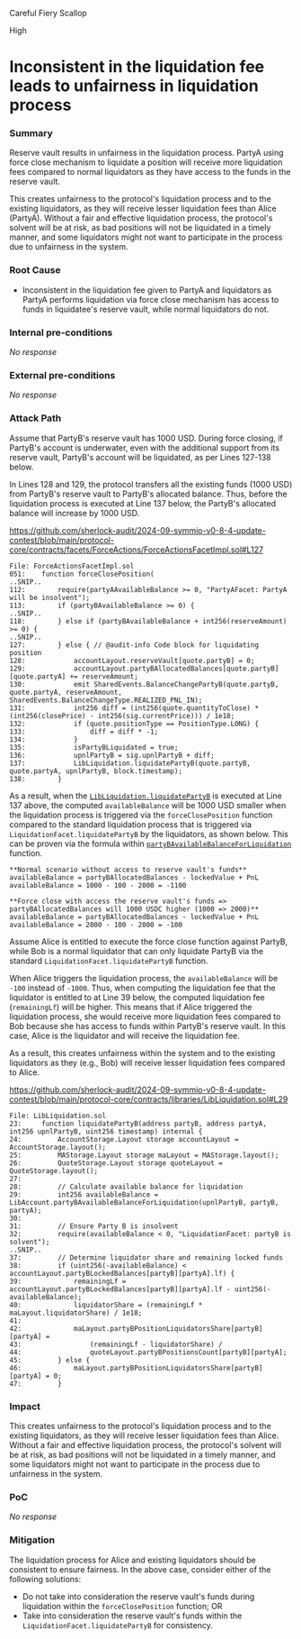 Careful Fiery Scallop

High

# Inconsistent in the liquidation fee leads to unfairness in liquidation process

### Summary

Reserve vault results in unfairness in the liquidation process. PartyA using force close mechanism to liquidate a position will receive more liquidation fees compared to normal liquidators as they have access to the funds in the reserve vault.

This creates unfairness to the protocol's liquidation process and to the existing liquidators, as they will receive lesser liquidation fees than Alice (PartyA). Without a fair and effective liquidation process, the protocol's solvent will be at risk, as bad positions will not be liquidated in a timely manner, and some liquidators might not want to participate in the process due to unfairness in the system.

### Root Cause

- Inconsistent in the liquidation fee given to PartyA and liquidators as PartyA performs liquidation via force close mechanism has access to funds in liquidatee's reserve vault, while normal liquidators do not.

### Internal pre-conditions

_No response_

### External pre-conditions

_No response_

### Attack Path

Assume that PartyB's reserve vault has 1000 USD. During force closing, if PartyB's account is underwater, even with the additional support from its reserve vault, PartyB's account will be liquidated, as per Lines 127-138 below.

In Lines 128 and 129, the protocol transfers all the existing funds (1000 USD) from PartyB's reserve vault to PartyB's allocated balance. Thus, before the liquidation process is executed at Line 137 below, the PartyB's allocated balance will increase by 1000 USD. 

https://github.com/sherlock-audit/2024-09-symmio-v0-8-4-update-contest/blob/main/protocol-core/contracts/facets/ForceActions/ForceActionsFacetImpl.sol#L127

```solidity
File: ForceActionsFacetImpl.sol
051: 	function forceClosePosition(
..SNIP..
112: 		require(partyAAvailableBalance >= 0, "PartyAFacet: PartyA will be insolvent");
113: 		if (partyBAvailableBalance >= 0) {
..SNIP..
118: 		} else if (partyBAvailableBalance + int256(reserveAmount) >= 0) {
..SNIP..
127: 		} else { // @audit-info Code block for liquidating position
128: 			accountLayout.reserveVault[quote.partyB] = 0;
129: 			accountLayout.partyBAllocatedBalances[quote.partyB][quote.partyA] += reserveAmount;
130: 			emit SharedEvents.BalanceChangePartyB(quote.partyB, quote.partyA, reserveAmount, SharedEvents.BalanceChangeType.REALIZED_PNL_IN);
131: 			int256 diff = (int256(quote.quantityToClose) * (int256(closePrice) - int256(sig.currentPrice))) / 1e18;
132: 			if (quote.positionType == PositionType.LONG) {
133: 				diff = diff * -1;
134: 			}
135: 			isPartyBLiquidated = true;
136: 			upnlPartyB = sig.upnlPartyB + diff;
137: 			LibLiquidation.liquidatePartyB(quote.partyB, quote.partyA, upnlPartyB, block.timestamp);
138: 		}
```

As a result, when the [`LibLiquidation.liquidatePartyB`](https://github.com/sherlock-audit/2024-09-symmio-v0-8-4-update-contest/blob/main/protocol-core/contracts/libraries/LibLiquidation.sol#L23) is executed at Line 137 above, the computed `availableBalance` will be 1000 USD smaller when the liquidation process is triggered via the `forceClosePosition` function compared to the standard liquidation process that is triggered via `LiquidationFacet.liquidatePartyB` by the liquidators, as shown below. This can be proven via the formula within [`partyBAvailableBalanceForLiquidation`](https://github.com/sherlock-audit/2024-09-symmio-v0-8-4-update-contest/blob/main/protocol-core/contracts/libraries/LibAccount.sol#L166) function.

```solidity
**Normal scenario without access to reserve vault's funds**
availableBalance = partyBAllocatedBalances - lockedValue + PnL
availableBalance = 1000 - 100 - 2000 = -1100

**Force close with access the reserve vault's funds => partyBAllocatedBalances will 1000 USDC higher (1000 => 2000)**
availableBalance = partyBAllocatedBalances - lockedValue + PnL
availableBalance = 2000 - 100 - 2000 = -100
```

Assume Alice is entitled to execute the force close function against PartyB, while Bob is a normal liquidator that can only liquidate PartyB via the standard `LiquidationFacet.liquidatePartyB` function. 

When Alice triggers the liquidation process, the `availableBalance` will be `-100` instead of `-1000`. Thus, when computing the liquidation fee that the liquidator is entitled to at Line 39 below, the computed liquidation fee (`remainingLf`) will be higher. This means that if Alice triggered the liquidation process, she would receive more liquidation fees compared to Bob because she has access to funds within PartyB's reserve vault. In this case, Alice is the liquidator and will receive the liquidation fee.

As a result, this creates unfairness within the system and to the existing liquidators as they (e.g., Bob) will receive lesser liquidation fees compared to Alice.

https://github.com/sherlock-audit/2024-09-symmio-v0-8-4-update-contest/blob/main/protocol-core/contracts/libraries/LibLiquidation.sol#L29

```solidity
File: LibLiquidation.sol
23: 	function liquidatePartyB(address partyB, address partyA, int256 upnlPartyB, uint256 timestamp) internal {
24: 		AccountStorage.Layout storage accountLayout = AccountStorage.layout();
25: 		MAStorage.Layout storage maLayout = MAStorage.layout();
26: 		QuoteStorage.Layout storage quoteLayout = QuoteStorage.layout();
27: 
28: 		// Calculate available balance for liquidation
29: 		int256 availableBalance = LibAccount.partyBAvailableBalanceForLiquidation(upnlPartyB, partyB, partyA);
30: 
31: 		// Ensure Party B is insolvent
32: 		require(availableBalance < 0, "LiquidationFacet: partyB is solvent");
..SNIP..
37: 		// Determine liquidator share and remaining locked funds
38: 		if (uint256(-availableBalance) < accountLayout.partyBLockedBalances[partyB][partyA].lf) {
39: 			remainingLf = accountLayout.partyBLockedBalances[partyB][partyA].lf - uint256(-availableBalance);
40: 			liquidatorShare = (remainingLf * maLayout.liquidatorShare) / 1e18;
41: 
42: 			maLayout.partyBPositionLiquidatorsShare[partyB][partyA] =
43: 				(remainingLf - liquidatorShare) /
44: 				quoteLayout.partyBPositionsCount[partyB][partyA];
45: 		} else {
46: 			maLayout.partyBPositionLiquidatorsShare[partyB][partyA] = 0;
47: 		}
```

### Impact

This creates unfairness to the protocol's liquidation process and to the existing liquidators, as they will receive lesser liquidation fees than Alice. Without a fair and effective liquidation process, the protocol's solvent will be at risk, as bad positions will not be liquidated in a timely manner, and some liquidators might not want to participate in the process due to unfairness in the system.

### PoC

_No response_

### Mitigation

The liquidation process for Alice and existing liquidators should be consistent to ensure fairness. In the above case, consider either of the following solutions:

- Do not take into consideration the reserve vault's funds during liquidation within the `forceClosePosition` function; OR
- Take into consideration the reserve vault's funds within the `LiquidationFacet.liquidatePartyB` for consistency.